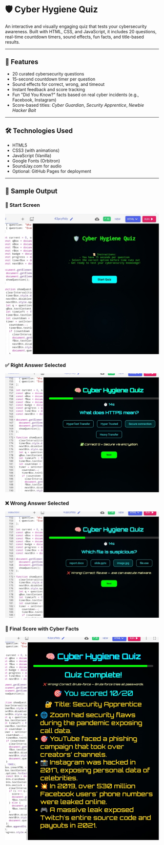 # 🛡️ Cyber Hygiene Quiz

An interactive and visually engaging quiz that tests your cybersecurity awareness. Built with HTML, CSS, and JavaScript, it includes 20 questions, real-time countdown timers, sound effects, fun facts, and title-based results.

---

## 🚀 Features

- 20 curated cybersecurity questions  
- 15-second countdown timer per question  
- Sound effects for correct, wrong, and timeout  
- Instant feedback and score tracking
- Fun "Did You Know?" facts based on real cyber incidents (e.g., Facebook, Instagram)  
- Score-based titles: *Cyber Guardian*, *Security Apprentice*, *Newbie Hacker Bait*  

---

## 🛠️ Technologies Used

- HTML5  
- CSS3 (with animations)  
- JavaScript (Vanilla)  
- Google Fonts (Orbitron)  
- SoundJay.com for audio  
- Optional: GitHub Pages for deployment

---

## 📸 Sample Output

### 🔹 Start Screen
![Start Screen](ss.jpg)

### ✅ Right Answer Selected
![Right Answer](1.jpg)

### ❌ Wrong Answer Selected
![Wrong Answer](2.jpg)

### 🏁 Final Score with Cyber Facts
![Final Score](3.jpg)
